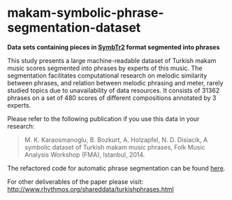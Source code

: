 # makam-symbolic-phrase-segmentation-dataset
__Data sets containing pieces in [SymbTr2](https://github.com/MTG/SymbTr) format segmented into phrases__

This study presents a large machine-readable dataset of Turkish makam music scores segmented into phrases by experts of this music. The segmentation facilitates computational research on melodic similarity between phrases, and relation between melodic phrasing and meter, rarely studied topics due to unavailability of data resources. It consists of 31362 phrases on a set of 480 scores of different compositions annotated by 3 experts. 

Please refer to the following publication if you use this data in your research:

> M. K. Karaosmanoglu, B. Bozkurt, A. Holzapfel, N. D. Disiacik, A symbolic dataset of Turkish makam music phrases, Folk Music Analysis Workshop (FMA), Istanbul, 2014.

The refactored code for automatic phrase segmentation can be found [here](https://github.com/MTG/makam-symbolic-phrase-segmentation).

For other deliverables of the paper please visit:
http://www.rhythmos.org/shareddata/turkishphrases.html